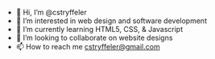- 👋 Hi, I’m @cstryffeler
- 👀 I’m interested in web design and software development
- 🌱 I’m currently learning HTML5, CSS, & Javascript
- 💞️ I’m looking to collaborate on website designs
- 📫 How to reach me cstryffeler@gmail.com

<!---
cstryffeler/cstryffeler is a ✨ special ✨ repository because its `README.md` (this file) appears on your GitHub profile.
You can click the Preview link to take a look at your changes.
--->
